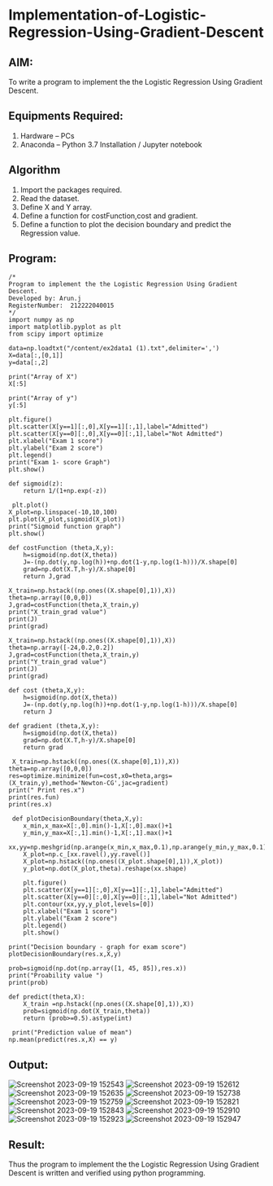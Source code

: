 # Implementation-of-Logistic-Regression-Using-Gradient-Descent

## AIM:
To write a program to implement the the Logistic Regression Using Gradient Descent.

## Equipments Required:
1. Hardware – PCs
2. Anaconda – Python 3.7 Installation / Jupyter notebook

## Algorithm
1. Import the packages required.
2. Read the dataset.
3. Define X and Y array.
4. Define a function for costFunction,cost and gradient.
5. Define a function to plot the decision boundary and predict the Regression value.
   

## Program:
```
/*
Program to implement the the Logistic Regression Using Gradient Descent.
Developed by: Arun.j
RegisterNumber:  212222040015
*/
import numpy as np
import matplotlib.pyplot as plt
from scipy import optimize

data=np.loadtxt("/content/ex2data1 (1).txt",delimiter=',')
X=data[:,[0,1]]
y=data[:,2]

print("Array of X") 
X[:5]

print("Array of y") 
y[:5]

plt.figure()
plt.scatter(X[y==1][:,0],X[y==1][:,1],label="Admitted")
plt.scatter(X[y==0][:,0],X[y==0][:,1],label="Not Admitted")
plt.xlabel("Exam 1 score")
plt.ylabel("Exam 2 score")
plt.legend()
print("Exam 1- score Graph")
plt.show()

def sigmoid(z):
    return 1/(1+np.exp(-z))

 plt.plot()
X_plot=np.linspace(-10,10,100)
plt.plot(X_plot,sigmoid(X_plot))
print("Sigmoid function graph")
plt.show()

def costFunction (theta,X,y):
    h=sigmoid(np.dot(X,theta))
    J=-(np.dot(y,np.log(h))+np.dot(1-y,np.log(1-h)))/X.shape[0]
    grad=np.dot(X.T,h-y)/X.shape[0]
    return J,grad
    
X_train=np.hstack((np.ones((X.shape[0],1)),X))
theta=np.array([0,0,0])
J,grad=costFunction(theta,X_train,y)
print("X_train_grad value")
print(J)
print(grad)

X_train=np.hstack((np.ones((X.shape[0],1)),X))
theta=np.array([-24,0.2,0.2])
J,grad=costFunction(theta,X_train,y)
print("Y_train_grad value")
print(J)
print(grad)

def cost (theta,X,y):
    h=sigmoid(np.dot(X,theta))
    J=-(np.dot(y,np.log(h))+np.dot(1-y,np.log(1-h)))/X.shape[0]
    return J

def gradient (theta,X,y):
    h=sigmoid(np.dot(X,theta))
    grad=np.dot(X.T,h-y)/X.shape[0]
    return grad 
   
 X_train=np.hstack((np.ones((X.shape[0],1)),X))
theta=np.array([0,0,0])
res=optimize.minimize(fun=cost,x0=theta,args=(X_train,y),method='Newton-CG',jac=gradient)
print(" Print res.x")
print(res.fun)
print(res.x)   
    
 def plotDecisionBoundary(theta,X,y):
    x_min,x_max=X[:,0].min()-1,X[:,0].max()+1
    y_min,y_max=X[:,1].min()-1,X[:,1].max()+1
    xx,yy=np.meshgrid(np.arange(x_min,x_max,0.1),np.arange(y_min,y_max,0.1))
    X_plot=np.c_[xx.ravel(),yy.ravel()]
    X_plot=np.hstack((np.ones((X_plot.shape[0],1)),X_plot))
    y_plot=np.dot(X_plot,theta).reshape(xx.shape)
    
    plt.figure()
    plt.scatter(X[y==1][:,0],X[y==1][:,1],label="Admitted")
    plt.scatter(X[y==0][:,0],X[y==0][:,1],label="Not Admitted")
    plt.contour(xx,yy,y_plot,levels=[0])
    plt.xlabel("Exam 1 score")
    plt.ylabel("Exam 2 score")
    plt.legend()
    plt.show()
  
print("Decision boundary - graph for exam score")
plotDecisionBoundary(res.x,X,y)

prob=sigmoid(np.dot(np.array([1, 45, 85]),res.x))
print("Proability value ")
print(prob)

def predict(theta,X):
    X_train =np.hstack((np.ones((X.shape[0],1)),X))
    prob=sigmoid(np.dot(X_train,theta))
    return (prob>=0.5).astype(int)
   
 print("Prediction value of mean")
np.mean(predict(res.x,X) == y)  

```

## Output:
![Screenshot 2023-09-19 152543](https://github.com/arun1111j/-Implementation-of-Logistic-Regression-Using-Gradient-Descent/assets/128461833/e730f396-c2a0-450d-91c1-5c55e1e3b5c7)
![Screenshot 2023-09-19 152612](https://github.com/arun1111j/-Implementation-of-Logistic-Regression-Using-Gradient-Descent/assets/128461833/35769737-a34e-498b-b993-c7cf138b8a13)
![Screenshot 2023-09-19 152635](https://github.com/arun1111j/-Implementation-of-Logistic-Regression-Using-Gradient-Descent/assets/128461833/0b7a8c62-c6d4-4f13-94af-a0a9847f5f57)
![Screenshot 2023-09-19 152738](https://github.com/arun1111j/-Implementation-of-Logistic-Regression-Using-Gradient-Descent/assets/128461833/97b38fa7-d88e-45f3-954d-69792962a59e)
![Screenshot 2023-09-19 152759](https://github.com/arun1111j/-Implementation-of-Logistic-Regression-Using-Gradient-Descent/assets/128461833/e64e9d1a-8675-40d2-9ed6-2e9099bf2c83)
![Screenshot 2023-09-19 152821](https://github.com/arun1111j/-Implementation-of-Logistic-Regression-Using-Gradient-Descent/assets/128461833/35f0912d-ada0-4646-ad55-2ba4fb2088c5)
![Screenshot 2023-09-19 152843](https://github.com/arun1111j/-Implementation-of-Logistic-Regression-Using-Gradient-Descent/assets/128461833/7caf8edf-bca0-44f5-b4ac-8bcc8d853ce7)
![Screenshot 2023-09-19 152910](https://github.com/arun1111j/-Implementation-of-Logistic-Regression-Using-Gradient-Descent/assets/128461833/c8413605-e8c8-47d7-a471-d37a56ab8370)
![Screenshot 2023-09-19 152923](https://github.com/arun1111j/-Implementation-of-Logistic-Regression-Using-Gradient-Descent/assets/128461833/b5337c91-fdc6-4e92-b64f-d4b1761aa636)
![Screenshot 2023-09-19 152947](https://github.com/arun1111j/-Implementation-of-Logistic-Regression-Using-Gradient-Descent/assets/128461833/d20f016f-72f3-4596-b6b1-90eda88731e9)



## Result:
Thus the program to implement the the Logistic Regression Using Gradient Descent is written and verified using python programming.

